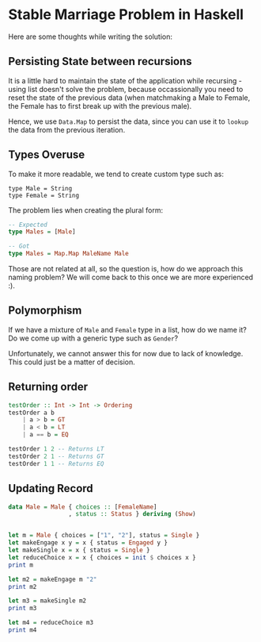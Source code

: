 # Stable Marriage Problem in Haskell


Here are some thoughts while writing the solution:


## Persisting State between recursions

It is a little hard to maintain the state of the application while recursing - using list doesn't solve the problem, because occassionally you need to reset the state of the previous data (when matchmaking a Male to Female, the Female has to first break up with the previous male).

Hence, we use `Data.Map` to persist the data, since you can use it to `lookup` the data from the previous iteration.

## Types Overuse

To make it more readable, we tend to create custom type such as:

```
type Male = String
type Female = String
```

The problem lies when creating the plural form:

```haskell
-- Expected
type Males = [Male]

-- Got
type Males = Map.Map MaleName Male
```

Those are not related at all, so the question is, how do we approach this naming problem? We will come back to this once we are more experienced :).

## Polymorphism

If we have a mixture of `Male` and `Female` type in a list, how do we name it? Do we come up with a generic type such as `Gender`?

Unfortunately, we cannot answer this for now due to lack of knowledge. This could just be a matter of decision.

## Returning order

```haskell
testOrder :: Int -> Int -> Ordering
testOrder a b 
    | a > b = GT
    | a < b = LT
    | a == b = EQ

testOrder 1 2 -- Returns LT
testOrder 2 1 -- Returns GT
testOrder 1 1 -- Returns EQ
```


## Updating Record

```haskell
data Male = Male { choices :: [FemaleName]
                 , status :: Status } deriving (Show)


let m = Male { choices = ["1", "2"], status = Single }
let makeEngage x y = x { status = Engaged y } 
let makeSingle x = x { status = Single }
let reduceChoice x = x { choices = init $ choices x }
print m

let m2 = makeEngage m "2"
print m2

let m3 = makeSingle m2
print m3

let m4 = reduceChoice m3
print m4
```